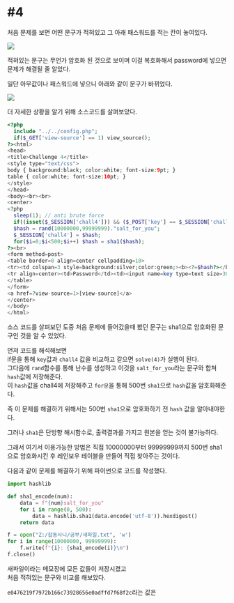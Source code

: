 #4
===

처음 문제를 보면 어떤 문구가 적혀있고 그 아래 패스워드를 적는 칸이 놓여있다.

![](https://postfiles.pstatic.net/MjAyMDAxMTlfMjM2/MDAxNTc5NDEyMTE3NjIy.tRNx2vZfR_bjwpz80qgW7dSNAwMs6lXnJnU85xQaVCUg.RJ7M9mhS-YpQQFoVlwI9D-z_mJwjl9CXysRWE4L7nhMg.JPEG.rlaeoghks823/K-070.jpg?type=w773)

적혀있는 문구는 무언가 암호화 된 것으로 보이며 이걸 복호화해서 password에 넣으면 문제가 해결될 줄 알았다.

일단 아무값이나 패스워드에 넣으니 아래와 같이 문구가 바뀌었다.

![](https://postfiles.pstatic.net/MjAyMDAxMTlfOCAg/MDAxNTc5NDEyMTE5Nzk5.sbAEVP-5FZh1Z5KNB4ySaEGi_Qfi-6JiRv4PjHY68Ncg.H7AeLH-VxnwIfcf4E1ncmNG8Gmu454qQCbRP9ovFADQg.JPEG.rlaeoghks823/K-071.jpg?type=w773)

더 자세한 상황을 알기 위해 소스코드를 살펴보았다.

```php
<?php
  include "../../config.php";
  if($_GET['view-source'] == 1) view_source();
?><html>
<head>
<title>Challenge 4</title>
<style type="text/css">
body { background:black; color:white; font-size:9pt; }
table { color:white; font-size:10pt; }
</style>
</head>
<body><br><br>
<center>
<?php
  sleep(1); // anti brute force
  if((isset($_SESSION['chall4'])) && ($_POST['key'] == $_SESSION['chall4'])) solve(4);
  $hash = rand(10000000,99999999)."salt_for_you";
  $_SESSION['chall4'] = $hash;
  for($i=0;$i<500;$i++) $hash = sha1($hash);
?><br>
<form method=post>
<table border=0 align=center cellpadding=10>
<tr><td colspan=3 style=background:silver;color:green;><b><?=$hash?></b></td></tr>
<tr align=center><td>Password</td><td><input name=key type=text size=30></td><td><input type=submit></td></tr>
</table>
</form>
<a href=?view-source=1>[view-source]</a>
</center>
</body>
</html>
```

소스 코드를 살펴보던 도중 처음 문제에 들어갔을때 봤던 문구는 sha1으로 암호화된 문구인 것을 알 수 있었다.

먼저 코드를 해석해보면  
if문을 통해 `key`값과 `chall4` 값을 비교하고 같으면 `solve(4)`가 실행이 된다.  
그다음에 `rand`함수를 통해 난수를 생성하고 이것을 `salt_for_you`라는 문구와 합쳐 `hash`값에 저장해준다.  
이 `hash`값을 chall4에 저장해주고 `for문`을 통해 500번 `sha1`으로 `hash`값을 암호화해준다.  

즉 이 문제를 해결하기 위해서는 500번 `sha1`으로 암호화하기 전 `hash` 값을 알아내야한다.

그러나 `sha1`은 단방향 해시함수로, 출력결과를 가지고 원본을 얻는 것이 불가능하다.

그래서 여기서 이용가능한 방법은 직접 10000000부터 99999999까지 500번 sha1으로 암호화시킨 후 레인보우 테이블을 만들어 직접 찾아주는 것이다.

다음과 같이 문제를 해결하기 위해 파이썬으로 코드를 작성했다.

```python
import hashlib

def sha1_encode(num):
    data = f"{num}salt_for_you"
    for i in range(0, 500):
        data = hashlib.sha1(data.encode('utf-8')).hexdigest()
    return data

f = open("Z:/잡동사니/공부/새파일.txt", 'w')
for i in range(10000000, 99999999):
    f.write(f"{i}: {sha1_encode(i)}\n")
f.close()
```

새파일이라는 메모장에 모든 값들이 저장시켰고  
처음 적혀있는 문구와 비교를 해보았다.

`e0476219f7972b166c73928656e0adffd7f68f2c`라는 값은 

